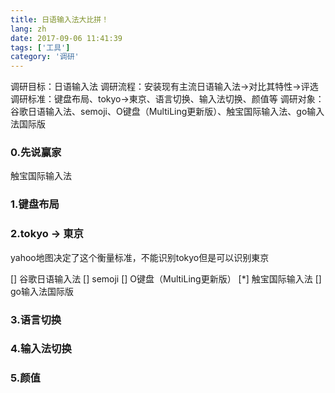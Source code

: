 ```yaml
---
title: 日语输入法大比拼！
lang: zh
date: 2017-09-06 11:41:39
tags: ['工具']
category: '调研'
---
```

调研目标：日语输入法
调研流程：安装现有主流日语输入法->对比其特性->评选
调研标准：键盘布局、tokyo->東京、语言切换、输入法切换、颜值等
调研对象：谷歌日语输入法、semoji、O键盘（MultiLing更新版）、触宝国际输入法、go输入法国际版

### 0.先说赢家
触宝国际输入法

### 1.键盘布局


### 2.tokyo -> 東京
yahoo地图决定了这个衡量标准，不能识别tokyo但是可以识别東京

[] 谷歌日语输入法
[] semoji
[] O键盘（MultiLing更新版）
[*] 触宝国际输入法
[] go输入法国际版

### 3.语言切换
### 4.输入法切换
### 5.颜值
